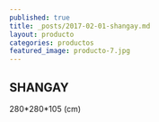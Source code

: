 ```yaml
---
published: true
title: _posts/2017-02-01-shangay.md
layout: producto
categories: productos
featured_image: producto-7.jpg
---
```


## SHANGAY

280\*280\*105 (cm)
